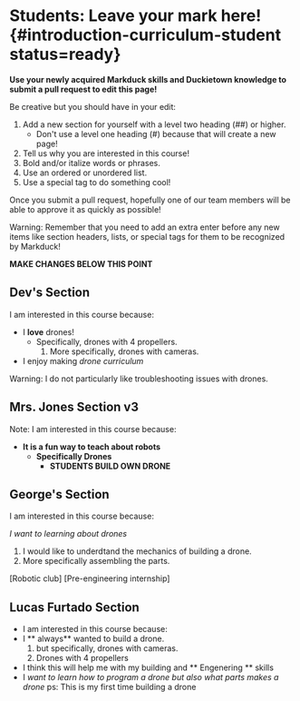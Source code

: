 # Students: Leave your mark here! {#introduction-curriculum-student status=ready}

**Use your newly acquired Markduck skills and Duckietown knowledge to submit a pull request to edit this page!**

Be creative but you should have in your edit:

1. Add a new section for yourself with a level two heading (##) or higher.
    - Don't use a level one heading (#) because that will create a new page!
2. Tell us why you are interested in this course!
3. Bold and/or italize words or phrases.
4. Use an ordered or unordered list.
5. Use a special tag to do something cool!

Once you submit a pull request, hopefully one of our team members will be able to approve it as quickly as possible! 

Warning: Remember that you need to add an extra enter before any new items like section headers, lists, or special tags for them to be recognized by Markduck!

**__MAKE CHANGES BELOW THIS POINT__**

<!-- this is a comment; it will not appear in the outputted online book -->

## Dev's Section

I am interested in this course because:

- I **love** drones!
    - Specifically, drones with 4 propellers.
        1. More specifically, drones with cameras.
- I enjoy making _drone curriculum_

Warning: I do not particularly like troubleshooting issues with drones.

## Mrs. Jones Section v3

Note: I am interested in this course because:

- **__It is a fun way to teach about robots__**
    - __Specifically Drones__
        - **STUDENTS BUILD OWN DRONE**

## George's Section

I am interested in this course because:

_I want to learning about drones_

1. I would like to underdtand the mechanics of building a drone.
2. More specifically assembling the parts.
    
[Robotic club] [Pre-engineering internship]

## Lucas Furtado Section

- I am interested in this course because: 
- I ** always** wanted to build a drone. 
    1. but specifically, drones with cameras.
    2. Drones with 4 propellers 
- I think this will help me with my building and ** Engenering ** skills 
- I _want to learn how to program a drone but also what parts makes a drone_ 
ps: This is my first time building a drone 
 

